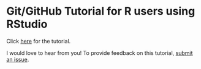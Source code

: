 # Git/GitHub Tutorial for R users using RStudio

Click [here](GitTutorial.md) for the tutorial.

I would love to hear from you! To provide feedback on this tutorial, [submit an issue](https://github.com/jtr13/gittutorial/issues).
